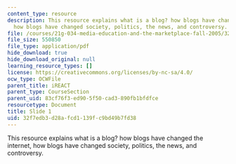 ```yaml
---
content_type: resource
description: This resource explains what is a blog? how blogs have changed the internet,
  how blogs have changed society, politics, the news, and controversy.
file: /courses/21g-034-media-education-and-the-marketplace-fall-2005/32f7edb3d28afcd1139fc9bd49b7fd38_MIT21G_034F05_blogs.pdf
file_size: 550850
file_type: application/pdf
hide_download: true
hide_download_original: null
learning_resource_types: []
license: https://creativecommons.org/licenses/by-nc-sa/4.0/
ocw_type: OCWFile
parent_title: iREACT
parent_type: CourseSection
parent_uid: 83cf76f3-ed90-5f50-cad3-890fb1bfdfce
resourcetype: Document
title: Slide 1
uid: 32f7edb3-d28a-fcd1-139f-c9bd49b7fd38
---
```

This resource explains what is a blog? how blogs have changed the internet, how blogs have changed society, politics, the news, and controversy.